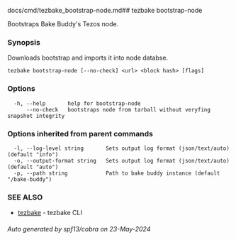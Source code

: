 docs/cmd/tezbake_bootstrap-node.md## tezbake bootstrap-node

Bootstraps Bake Buddy's Tezos node.

### Synopsis

Downloads bootstrap and imports it into node databse.

```
tezbake bootstrap-node [--no-check] <url> <block hash> [flags]
```

### Options

```
  -h, --help       help for bootstrap-node
      --no-check   bootstraps node from tarball without veryfing snapshot integrity
```

### Options inherited from parent commands

```
  -l, --log-level string       Sets output log format (json/text/auto) (default "info")
  -o, --output-format string   Sets output log format (json/text/auto) (default "auto")
  -p, --path string            Path to bake buddy instance (default "/bake-buddy")
```

### SEE ALSO

* [tezbake](/tezbake/reference/cmd/tezbake)	 - tezbake CLI

###### Auto generated by spf13/cobra on 23-May-2024
